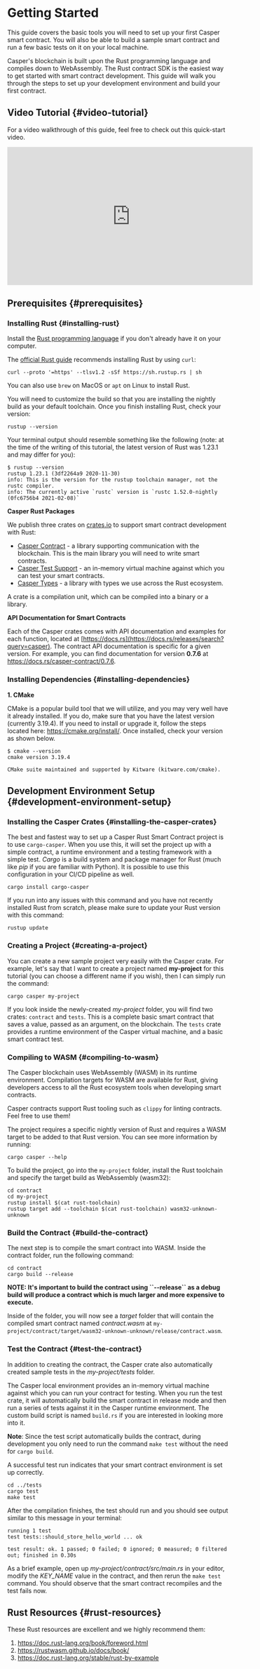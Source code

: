 # Getting Started

This guide covers the basic tools you will need to set up your first Casper smart contract. You will also be able to build a sample smart contract and run a few basic tests on it on your local machine.

Casper's blockchain is built upon the Rust programming language and compiles down to WebAssembly. The Rust contract SDK is the easiest way to get started with smart contract development. This guide will walk you through the steps to set up your development environment and build your first contract.

## Video Tutorial {#video-tutorial}

For a video walkthrough of this guide, feel free to check out this quick-start video.

<iframe width="560" height="315" src="https://www.youtube.com/embed?v=J9XD5ZurxAI&list=PL8oWxbJ-csEogSV-M0IPiofWP5I_dLji6&index=2" frameborder="0" allow="accelerometer; autoplay; clipboard-write; encrypted-media; gyroscope; picture-in-picture" allowfullscreen></iframe>

## Prerequisites {#prerequisites}

### Installing Rust {#installing-rust}

Install the [Rust programming language](https://www.rust-lang.org) if you don't already have it on your computer.

The [official Rust guide](https://www.rust-lang.org/tools/install) recommends installing Rust by using `curl`:

```
curl --proto '=https' --tlsv1.2 -sSf https://sh.rustup.rs | sh
```

You can also use `brew` on MacOS or `apt` on Linux to install Rust.

You will need to customize the build so that you are installing the nightly build as your default toolchain. Once you finish installing Rust, check your version:

```
rustup --version
```

Your terminal output should resemble something like the following (note: at the time of the writing of this tutorial, the latest version of Rust was 1.23.1 and may differ for you):

```
$ rustup --version
rustup 1.23.1 (3df2264a9 2020-11-30)
info: This is the version for the rustup toolchain manager, not the rustc compiler.
info: The currently active `rustc` version is `rustc 1.52.0-nightly (0fc6756b4 2021-02-08)`
```

**Casper Rust Packages**

We publish three crates on [crates.io](https://crates.io/) to support smart contract development with Rust:

-   [Casper Contract](https://crates.io/crates/casper-contract) - a library supporting communication with the blockchain. This is the main library you will need to write smart contracts.
-   [Casper Test Support](https://crates.io/crates/casper-engine-test-support) - an in-memory virtual machine against which you can test your smart contracts.
-   [Casper Types](https://crates.io/crates/casper-types) - a library with types we use across the Rust ecosystem.

A crate is a compilation unit, which can be compiled into a binary or a library.

**API Documentation for Smart Contracts**

Each of the Casper crates comes with API documentation and examples for each function, located at [https://docs.rs](https://docs.rs/releases/search?query=casper). The contract API documentation is specific for a given version. For example, you can find documentation for version **0.7.6** at <https://docs.rs/casper-contract/0.7.6>.

### Installing Dependencies {#installing-dependencies}

**1. CMake**

CMake is a popular build tool that we will utilize, and you may very well have it already installed. If you do, make sure that you have the latest version (currently 3.19.4). If you need to install or upgrade it, follow the steps located here: https://cmake.org/install/. Once installed, check your version as shown below.

```
$ cmake --version
cmake version 3.19.4

CMake suite maintained and supported by Kitware (kitware.com/cmake).
```

## Development Environment Setup {#development-environment-setup}

### Installing the Casper Crates {#installing-the-casper-crates}

The best and fastest way to set up a Casper Rust Smart Contract project is to use `cargo-casper`. When you use this, it will set the project up with a simple contract, a runtime environment and a testing framework with a simple test. _Cargo_ is a build system and package manager for Rust (much like _pip_ if you are familiar with Python). It is possible to use this configuration in your CI/CD pipeline as well.

```
cargo install cargo-casper
```

If you run into any issues with this command and you have not recently installed Rust from scratch, please make sure to update your Rust version with this command:

```
rustup update
```

### Creating a Project {#creating-a-project}

You can create a new sample project very easily with the Casper crate. For example, let's say that I want to create a project named **my-project** for this tutorial (you can choose a different name if you wish), then I can simply run the command:

```
cargo casper my-project
```

If you look inside the newly-created _my-project_ folder, you will find two crates: `contract` and `tests`. This is a complete basic smart contract that saves a value, passed as an argument, on the blockchain. The `tests` crate provides a runtime environment of the Casper virtual machine, and a basic smart contract test.

### Compiling to WASM {#compiling-to-wasm}

The Casper blockchain uses WebAssembly (WASM) in its runtime environment. Compilation targets for WASM are available for Rust, giving developers access to all the Rust ecosystem tools when developing smart contracts.

Casper contracts support Rust tooling such as `clippy` for linting contracts. Feel free to use them!

The project requires a specific nightly version of Rust and requires a WASM target to be added to that Rust version. You can see more information by running:

```
cargo casper --help
```

To build the project, go into the `my-project` folder, install the Rust toolchain and specify the target build as WebAssembly (wasm32):

```
cd contract
cd my-project
rustup install $(cat rust-toolchain)
rustup target add --toolchain $(cat rust-toolchain) wasm32-unknown-unknown
```

### Build the Contract {#build-the-contract}

The next step is to compile the smart contract into WASM. Inside the contract folder, run the following command:

```
cd contract
cargo build --release
```

**NOTE: It's important to build the contract using \`\`\--release\`\` as a debug build will produce a contract which is much larger and more expensive to execute.**

Inside of the folder, you will now see a _target_ folder that will contain the compiled smart contract named _contract.wasm_ at `my-project/contract/target/wasm32-unknown-unknown/release/contract.wasm`.

### Test the Contract {#test-the-contract}

In addition to creating the contract, the Casper crate also automatically created sample tests in the _my-project/tests_ folder.

The Casper local environment provides an in-memory virtual machine against which you can run your contract for testing. When you run the test crate, it will automatically build the smart contract in release mode and then run a series of tests against it in the Casper runtime environment. The custom build script is named `build.rs` if you are interested in looking more into it.

**Note**: Since the test script automatically builds the contract, during development you only need to run the command `make test` without the need for `cargo build`.

A successful test run indicates that your smart contract environment is set up correctly.

```
cd ../tests
cargo test
make test
```

After the compilation finishes, the test should run and you should see output similar to this message in your terminal:

```
running 1 test
test tests::should_store_hello_world ... ok

test result: ok. 1 passed; 0 failed; 0 ignored; 0 measured; 0 filtered out; finished in 0.30s
```

As a brief example, open up _my-project/contract/src/main.rs_ in your editor, modify the _KEY_NAME_ value in the contract, and then rerun the `make test` command. You should observe that the smart contract recompiles and the test fails now.

## Rust Resources {#rust-resources}

These Rust resources are excellent and we highly recommend them:

1.  <https://doc.rust-lang.org/book/foreword.html>
2.  <https://rustwasm.github.io/docs/book/>
3.  <https://doc.rust-lang.org/stable/rust-by-example>
